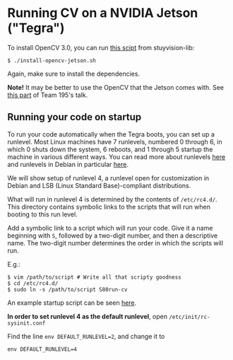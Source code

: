 # Running CV on a NVIDIA Jetson ("Tegra")

To install OpenCV 3.0, you can run [this
scipt](https://github.com/Team694/stuyvision-lib/blob/master/install-opencv-jetson.sh)
from stuyvision-lib:

```
$ ./install-opencv-jetson.sh
```

Again, make sure to install the dependencies.

**Note!** It may be better to use the OpenCV that the Jetson comes with.  See
[this part](https://youtu.be/bsuZq1mvwio?t=19m14s) of Team 195's talk.

## Running your code on startup

To run your code automatically when the Tegra boots, you can set up a
runlevel. Most Linux machines have 7 runlevels, numbered 0 through 6,
in which 0 shuts down the system, 6 reboots, and 1 through 5 startup
the machine in various different ways. You can read more about runlevels
[here](https://en.wikipedia.org/wiki/Runlevel) and
runlevels in Debian in particular [here](https://wiki.debian.org/RunLevel).

We will show setup of runlevel 4, a runlevel open for customization in Debian
and LSB (Linux Standard Base)-compliant distributions.

What will run in runlevel 4 is determined by the contents of `/etc/rc4.d/`.
This directory contains symbolic links to the scripts that will run when
booting to this run level.

Add a symbolic link to a script which will run your code.  Give it a name
beginning with `S`, followed by a two-digit number, and then a descriptive
name. The two-digit number determines the order in which the scripts will run.

E.g.:

```
$ vim /path/to/script # Write all that scripty goodness
$ cd /etc/rc4.d/
$ sudo ln -s /path/to/script S80run-cv
```

An example startup script can be seen
[here](https://github.com/Team694/stuy-vision-2016/blob/master/run-cv.sh).

**In order to set runlevel 4 as the default runlevel**, open
`/etc/init/rc-sysinit.conf`

Find the line `env DEFAULT_RUNLEVEL=2`, and change it to

```
env DEFAULT_RUNLEVEL=4
```
